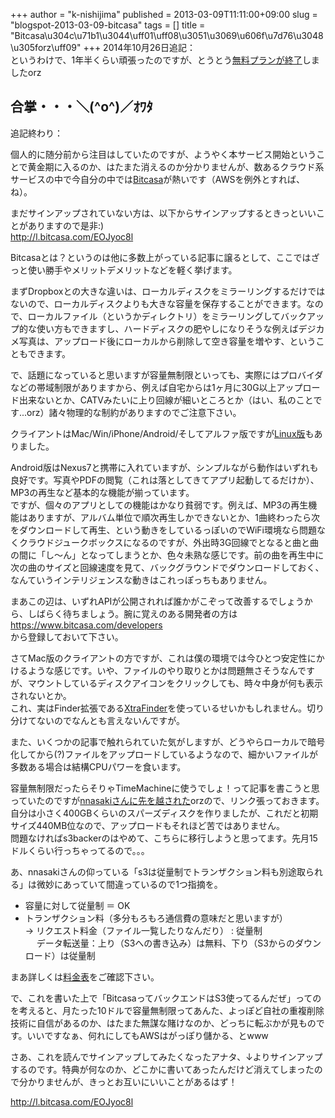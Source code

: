 +++
author = "k-nishijima"
published = 2013-03-09T11:11:00+09:00
slug = "blogspot-2013-03-09-bitcasa"
tags = []
title = "Bitcasa\u304c\u71b1\u3044\uff01\uff08\u3051\u3069\u606f\u7d76\u3048\u305forz\uff09"
+++
2014年10月26日追記：  
というわけで、1年半くらい頑張ったのですが、とうとう[無料プランが終了](https://www.google.co.jp/webhp?ie=UTF-8&q=bitcasa%20%E7%B5%82%E4%BA%86)しましたorz  

合掌・・・＼(^o^)／ｵﾜﾀ
----------------------

追記終わり：  
  
個人的に随分前から注目はしていたのですが、ようやく本サービス開始ということで黄金期に入るのか、はたまた消えるのか分かりませんが、数あるクラウド系サービスの中で今自分の中では[Bitcasa](http://www.bitcasa.com/)が熱いです（AWSを例外とすれば、ね）。  
  
まだサインアップされていない方は、以下からサインアップするときっといいことがありますので是非:)  
<http://l.bitcasa.com/EOJyoc8l>  
  
<span id="more"></span>  
  
Bitcasaとは？というのは他に多数上がっている記事に譲るとして、ここではざっと使い勝手やメリットデメリットなどを軽く挙げます。  
  
まずDropboxとの大きな違いは、ローカルディスクをミラーリングするだけではないので、ローカルディスクよりも大きな容量を保存することができます。なので、ローカルファイル（というかディレクトリ）をミラーリングしてバックアップ的な使い方もできますし、ハードディスクの肥やしになりそうな例えばデジカメ写真は、アップロード後にローカルから削除して空き容量を増やす、ということもできます。  
  
で、話題になっていると思いますが容量無制限といっても、実際にはプロバイダなどの帯域制限がありますから、例えば自宅からは1ヶ月に30G以上アップロード出来ないとか、CATVみたいに上り回線が細いところとか（はい、私のことです...orz）諸々物理的な制約がありますのでご注意下さい。  
  
クライアントはMac/Win/iPhone/Android/そしてアルファ版ですが[Linux版](https://www.bitcasa.com/download-linux)もありました。  
  
Android版はNexus7と携帯に入れていますが、シンプルながら動作はいずれも良好です。写真やPDFの閲覧（これは落としてきてアプリ起動してるだけか）、MP3の再生など基本的な機能が揃っています。  
ですが、個々のアプリとしての機能はかなり貧弱です。例えば、MP3の再生機能はありますが、アルバム単位で順次再生しかできないとか、1曲終わったら次をダウンロードして再生、という動きをしているっぽいのでWiFi環境なら問題なくクラウドジュークボックスになるのですが、外出時3G回線でとなると曲と曲の間に「し〜ん」となってしまうとか、色々未熟な感じです。前の曲を再生中に次の曲のサイズと回線速度を見て、バックグラウンドでダウンロードしておく、なんていうインテリジェンスな動きはこれっぽっちもありません。  
  
まあこの辺は、いずれAPIが公開されれば誰かがこぞって改善するでしょうから、しばらく待ちましょう。腕に覚えのある開発者の方は  
<https://www.bitcasa.com/developers>  
から登録しておいて下さい。  
  
さてMac版のクライアントの方ですが、これは僕の環境では今ひとつ安定性にかけるような感じです。いや、ファイルのやり取りとかは問題無さそうなんですが、マウントしているディスクアイコンをクリックしても、時々中身が何も表示されないとか。  
これ、実はFinder拡張である[XtraFinder](http://www.trankynam.com/xtrafinder/)を使っているせいかもしれません。切り分けてないのでなんとも言えないんですが。  
  
また、いくつかの記事で触れられていた気がしますが、どうやらローカルで暗号化してから(?)ファイルをアップロードしているようなので、細かいファイルが多数ある場合は結構CPUパワーを食います。  
  
容量無制限だったらそりゃTimeMachineに使うでしょ！って記事を書こうと思っていたのですが[nnasakiさんに先を越された](http://nnasaki.hatenablog.com/entry/2013/02/14/023146)orzので、リンク張っておきます。  
自分は小さく400GBくらいのスパーズディスクを作りましたが、これだと初期サイズ440MB位なので、アップロードもそれほど苦ではありません。  
問題なければs3backerのはやめて、こちらに移行しようと思ってます。先月15ドルくらい行っちゃってるので。。。  
  
あ、nnasakiさんの仰っている「s3は従量制でトランザクション料も別途取られる」は微妙にあっていて間違っているので1つ指摘を。  
  

-   容量に対して従量制 ＝ OK
-   トランザクション料（多分もろもろ通信費の意味だと思いますが）  
    → リクエスト料金（ファイル一覧したりなんだり） : 従量制  
    　
    データ転送量：上り（S3への書き込み）は無料、下り（S3からのダウンロード）は従量制

まあ詳しくは[料金表](http://aws.amazon.com/jp/s3/pricing/)をご確認下さい。

  

で、これを書いた上で「BitcasaってバックエンドはS3使ってるんだぜ」ってのを考えると、月たった10ドルで容量無制限ってあんた、よっぽど自社の重複削除技術に自信があるのか、はたまた無謀な賭けなのか、どっちに転ぶかが見ものです。いいですなぁ、何れにしてもAWSはがっぽり儲かる、とwww

  

さあ、これを読んでサインアップしてみたくなったアナタ、↓よりサインアップするのです。特典が何なのか、どこかに書いてあったんだけど消えてしまったので分かりませんが、きっとお互いにいいことがあるはず！

<http://l.bitcasa.com/EOJyoc8l>

